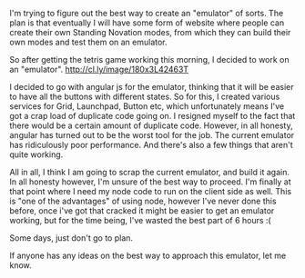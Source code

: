 I'm trying to figure out the best way to create an "emulator" of sorts. The plan is that eventually I will have some form of website where people can create their own Standing Novation modes, from which they can build their own modes and test them on an emulator.

So after getting the tetris game working this morning, I decided to work on an "emulator".
http://cl.ly/image/180x3L42463T

I decided to go with angular js for the emulator, thinking that it will be easier to have all the buttons with different states.
So for this, I created various services for Grid, Launchpad, Button etc, which unfortunately means I've got a crap load of duplicate code going on. I resigned myself to the fact that there would be a certain amount of duplicate code. However, in all honesty, angular has turned out to be the worst tool for the job. The current emulator has ridiculously poor performance. And there's also a few things that aren't quite working.

All in all, I think I am going to scrap the current emulator, and build it again. In all honesty however, I'm unsure of the best way to proceed. I'm finally at that point where I need my node code to run on the client side as well. This is "one of the advantages" of using node, however I've never done this before, once i've got that cracked it might be easier to get an emulator working, but for the time being, I've wasted the best part of 6 hours :(

Some days, just don't go to plan.

If anyone has any ideas on the best way to approach this emulator, let me know.
